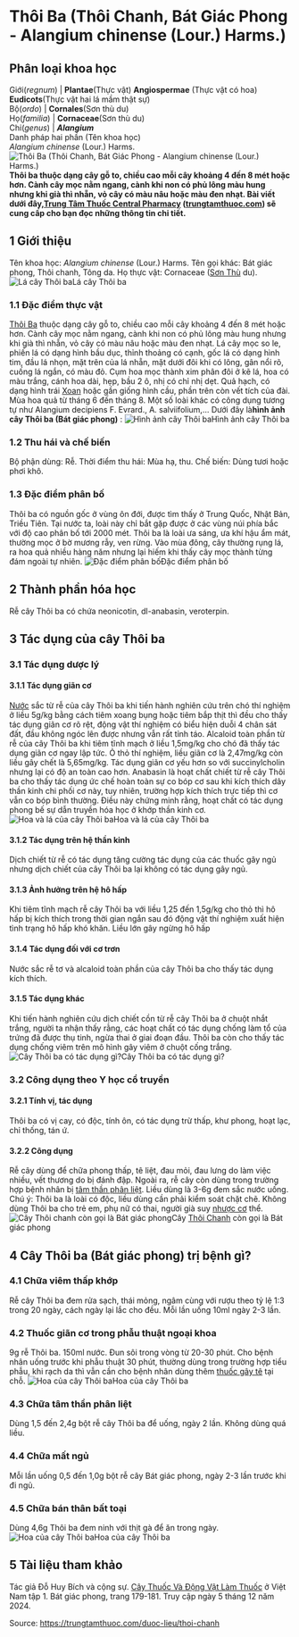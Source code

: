 # Thôi Ba (Thôi Chanh, Bát Giác Phong - Alangium chinense (Lour.) Harms.)

Phân loại khoa học  
---  
Giới(_regnum_) |  **Plantae**(Thực vật) **Angiospermae** (Thực vật có hoa) **Eudicots**(Thực vật hai lá mầm thật sự)  
Bộ(_ordo_) | **Cornales**(Sơn thù du)  
Họ(_familia_) | **Cornaceae**(Sơn thù du)  
Chi(_genus_) | **_Alangium_**  
Danh pháp hai phần (Tên khoa học)  
_Alangium chinense_ (Lour.) Harms.  
![Thôi Ba \(Thôi Chanh, Bát Giác Phong - Alangium chinense \(Lour.\) Harms.\)](https://trungtamthuoc.com/images/others/thoi-ba-2564.jpg)
**Thôi ba thuộc dạng cây gỗ to, chiều cao mỗi cây khoảng 4 đến 8 mét hoặc hơn. Cành cây mọc nằm ngang, cành khi non có phủ lông màu hung nhưng khi già thì nhẵn, vỏ cây có màu nâu hoặc màu đen nhạt. Bài viết dưới đây,[Trung Tâm Thuốc Central Pharmacy](https://trungtamthuoc.com/ "Trung Tâm Thuốc Central Pharmacy") ([trungtamthuoc.com](https://trungtamthuoc.com/ "trungtamthuoc.com")) sẽ cung cấp cho bạn đọc những thông tin chi tiết.**
##  1 Giới thiệu
Tên khoa học: _Alangium chinense_ (Lour.) Harms.
Tên gọi khác: Bát giác phong, Thôi chanh, Tông da.
Họ thực vật: Cornaceae ([Sơn Thù](https://trungtamthuoc.com/duoc-lieu/son-thu-du "Sơn Thù") du).
![Lá cây Thôi ba](https://trungtamthuoc.com/images/item/thoi-ba-0.jpg)Lá cây Thôi ba
### 1.1 Đặc điểm thực vật
[Thôi Ba](https://trungtamthuoc.com/duoc-lieu/thoi-chanh "Thôi Ba") thuộc dạng cây gỗ to, chiều cao mỗi cây khoảng 4 đến 8 mét hoặc hơn. Cành cây mọc nằm ngang, cành khi non có phủ lông màu hung nhưng khi già thì nhẵn, vỏ cây có màu nâu hoặc màu đen nhạt.
Lá cây mọc so le, phiến lá có dạng hình bầu dục, thỉnh thoảng có cạnh, gốc lá có dạng hình tim, đầu lá nhọn, mặt trên của lá nhẵn, mặt dưới đôi khi có lông, gân nổi rõ, cuống lá ngắn, có màu đỏ.
Cụm hoa mọc thành xim phân đôi ở kẽ lá, hoa có màu trắng, cánh hoa dài, hẹp, bầu 2 ô, nhị có chỉ nhị dẹt.
Quả hạch, có dạng hình trái [Xoan](https://trungtamthuoc.com/duoc-lieu/cay-xoan "Xoan") hoặc gần giống hình cầu, phần trên còn vết tích của đài.
Mùa hoa quả từ tháng 6 đến tháng 8.
Một số loài khác có công dụng tương tự như Alangium decipiens F. Evrard., A. salviifolium,...
Dưới đây là**hình ảnh cây Thôi ba (Bát giác phong)** :
![Hình ảnh cây Thôi ba](https://trungtamthuoc.com/images/item/thoi-ba-1.jpg)Hình ảnh cây Thôi ba
### 1.2 Thu hái và chế biến
Bộ phận dùng: Rễ.
Thời điểm thu hái: Mùa hạ, thu.
Chế biến: Dùng tươi hoặc phơi khô.
### 1.3 Đặc điểm phân bố
Thôi ba có nguồn gốc ở vùng ôn đới, được tìm thấy ở Trung Quốc, Nhật Bản, Triều Tiên. Tại nước ta, loài này chỉ bắt gặp được ở các vùng núi phía bắc với độ cao phân bố tới 2000 mét.
Thôi ba là loài ưa sáng, ưa khí hậu ẩm mát, thường mọc ở bờ mương rẫy, ven rừng. Vào mùa đông, cây thường rụng lá, ra hoa quả nhiều hàng năm nhưng lại hiếm khi thấy cây mọc thành từng đám ngoài tự nhiên.
![Đặc điểm phân bố](https://trungtamthuoc.com/images/item/thoi-ba-2.jpg)Đặc điểm phân bố
##  2 Thành phần hóa học
Rễ cây Thôi ba có chứa neonicotin, dl-anabasin, veroterpin.
##  3 Tác dụng của cây Thôi ba
### 3.1 Tác dụng dược lý
#### 3.1.1 Tác dụng giãn cơ
[Nước](https://trungtamthuoc.com/hoat-chat/nuoc "Nước") sắc từ rễ của cây Thôi ba khi tiến hành nghiên cứu trên chó thí nghiệm ở liều 5g/kg bằng cách tiêm xoang bụng hoặc tiêm bắp thịt thì đều cho thấy tác dụng giãn cơ rõ rệt, động vật thí nghiệm có biểu hiện duỗi 4 chân sát đất, đầu không ngóc lên được nhưng vẫn rất tỉnh táo.
Alcaloid toàn phần từ rễ của cây Thôi ba khi tiêm tĩnh mạch ở liều 1,5mg/kg cho chó đã thấy tác dụng giãn cơ ngay lập tức. Ỏ thỏ thí nghiệm, liều giãn cơ là 2,47mg/kg còn liều gây chết là 5,65mg/kg.
Tác dụng giãn cơ yếu hơn so với succinylcholin nhưng lại có độ an toàn cao hơn.
Anabasin là hoạt chất chiết từ rễ cây Thôi ba cho thấy tác dụng ức chế hoàn toàn sự co bóp cơ sau khi kích thích dây thần kinh chi phối cơ này, tuy nhiên, trường hợp kích thích trực tiếp thì cơ vẫn co bóp bình thường. Điều này chứng minh rằng, hoạt chất có tác dụng phong bế sự dẫn truyền hóa học ở khớp thần kinh cơ.
![Hoa và lá của cây Thôi ba](https://trungtamthuoc.com/images/item/thoi-ba-3.jpg)Hoa và lá của cây Thôi ba
#### 3.1.2 Tác dụng trên hệ thần kinh
Dịch chiết từ rễ có tác dụng tăng cường tác dụng của các thuốc gây ngủ nhưng dịch chiết của cây Thôi ba lại không có tác dụng gây ngủ.
#### 3.1.3 Ảnh hưởng trên hệ hô hấp
Khi tiêm tĩnh mạch rễ cây Thôi ba với liều 1,25 đến 1,5g/kg cho thỏ thì hô hấp bị kích thích trong thời gian ngắn sau đó động vật thí nghiệm xuất hiện tình trạng hô hấp khó khăn. Liều lớn gây ngừng hô hấp
#### 3.1.4 Tác dụng đối với cơ trơn
Nước sắc rễ tơ và alcaloid toàn phần của cây Thôi ba cho thấy tác dụng kích thích.
#### 3.1.5 Tác dụng khác
Khi tiến hành nghiên cứu dịch chiết cồn từ rễ cây Thôi ba ở chuột nhắt trắng, người ta nhận thấy rằng, các hoạt chất có tác dụng chống làm tổ của trứng đã được thụ tinh, ngừa thai ở giai đoạn đầu.
Thôi ba còn cho thấy tác dụng chống viêm trên mô hình gây viêm ở chuột cống trắng.
![Cây Thôi ba có tác dụng gì?](https://trungtamthuoc.com/images/item/thoi-ba-4.jpg)Cây Thôi ba có tác dụng gì?
### 3.2 Công dụng theo Y học cổ truyền
#### 3.2.1 Tính vị, tác dụng
Thôi ba có vị cay, có độc, tính ôn, có tác dụng trừ thấp, khư phong, hoạt lạc, chỉ thống, tán ứ.
#### 3.2.2 Công dụng
Rễ cây dùng để chữa phong thấp, tê liệt, đau mỏi, đau lưng do làm việc nhiều, vết thương do bị đánh đập. Ngoài ra, rễ cây còn dùng trong trường hợp bệnh nhân bị [tâm thần phân liệt](https://trungtamthuoc.com/bai-viet/nguyen-nhan-trieu-chung-va-cach-dieu-tri-tam-than-phan-liet "tâm thần phân liệt").
Liều dùng là 3-6g đem sắc nước uống.
Chú ý: Thôi ba là loài có độc, liều dùng cần phải kiểm soát chặt chẽ. Không dùng Thôi ba cho trẻ em, phụ nữ có thai, người già suy [nhược cơ](https://trungtamthuoc.com/bai-viet/chan-doan-va-dieu-tri-nhuoc-co "nhược cơ") thể.
![Cây Thôi chanh còn gọi là Bát giác phong](https://trungtamthuoc.com/images/item/thoi-ba-5.jpg)Cây [Thôi Chanh](https://trungtamthuoc.com/duoc-lieu/thoi-chanh "Thôi Chanh") còn gọi là Bát giác phong
##  4 Cây Thôi ba (Bát giác phong) trị bệnh gì?
### 4.1 Chữa viêm thấp khớp
Rễ cây Thôi ba đem rửa sạch, thái mỏng, ngâm cùng với rượu theo tỷ lệ 1:3 trong 20 ngày, cách ngày lại lắc cho đều.
Mỗi lần uống 10ml ngày 2-3 lần.
### 4.2 Thuốc giãn cơ trong phẫu thuật ngoại khoa
9g rễ Thôi ba.
150ml nước.
Đun sôi trong vòng từ 20-30 phút.
Cho bệnh nhân uống trước khi phẫu thuật 30 phút, thường dùng trong trường hợp tiểu phẫu, khi rạch da thì vẫn cần cho bệnh nhân dùng thêm [thuốc gây tê](https://trungtamthuoc.com/bai-viet/duoc-ly-thuoc-gay-te-dai-cuong-chung-va-nhom-thuoc-cu-the "thuốc gây tê") tại chỗ.
![Hoa của cây Thôi ba](https://trungtamthuoc.com/images/item/thoi-ba-6.jpg)Hoa của cây Thôi ba
### 4.3 Chữa tâm thần phân liệt
Dùng 1,5 đến 2,4g bột rễ cây Thôi ba để uống, ngày 2 lần.
Không dùng quá liều.
### 4.4 Chữa mất ngủ
Mỗi lần uống 0,5 đến 1,0g bột rễ cây Bát giác phong, ngày 2-3 lần trước khi đi ngủ.
### 4.5 Chữa bán thân bất toại
Dùng 4,6g Thôi ba đem ninh với thịt gà để ăn trong ngày.
![Hoa của cây Thôi ba](https://trungtamthuoc.com/images/item/thoi-ba-7.jpg)Hoa của cây Thôi ba
##  5 Tài liệu tham khảo
Tác giả Đỗ Huy Bích và cộng sự. [Cây Thuốc Và Động Vật Làm Thuốc](https://trungtamthuoc.com/bai-viet/doc-online-va-tai-mien-phi-pdf-sach-cay-thuoc-va-dong-vat-lam-thuoc-o-viet-nam "Cây Thuốc Và Động Vật Làm Thuốc") ở Việt Nam tập 1. Bát giác phong, trang 179-181. Truy cập ngày 5 tháng 12 năm 2024.


Source: https://trungtamthuoc.com/duoc-lieu/thoi-chanh